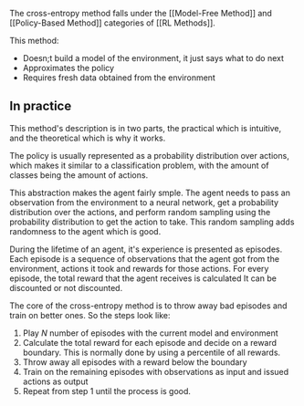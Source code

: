 The cross-entropy method falls under the [[Model-Free Method]] and [[Policy-Based Method]] categories of [[RL Methods]].

This method:
- Doesn;t build a model of the environment, it just says what to do next
- Approximates the policy
- Requires fresh data obtained from the environment

## In practice
This method's description is in two parts, the practical which is intuitive, and the theoretical which is why it works.

The policy is usually represented as a probability distribution over actions, which makes it similar to a classification problem, with the amount of classes being the amount of actions.

This abstraction makes the agent fairly smple. The agent needs to pass an observation from the environment to a neural network, get a probability distribution over the actions, and perform random sampling using the probability distribution to get the action to take. This random sampling adds randomness to the agent which is good.

During the lifetime of an agent, it's experience is presented as episodes. Each episode is a sequence of observations that the agent got from the environment, actions it took and rewards for those actions.
For every episode, the total reward that the agent receives is calculated It can be discounted or not discounted.

The core of the cross-entropy method is to throw away bad episodes and train on better ones. So the steps look like:
1. Play *N* number of episodes with the current model and environment
2. Calculate the total reward for each episode and decide on a reward boundary. This is normally done by using a percentile of all rewards.
3. Throw away all episodes with a reward below the boundary
4. Train on the remaining episodes with observations as input and issued actions as output
5. Repeat from step 1 until the process is good.